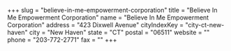 +++
slug = "believe-in-me-empowerment-corporation"
title = "Believe In Me Empowerment Corporation"
name = "Believe In Me Empowerment Corporation"
address = "423 Dixwell Avenue"
cityIndexKey = "city-ct-new-haven"
city = "New Haven"
state = "CT"
postal = "06511"
website = ""
phone = "203-772-2771"
fax = ""
+++
